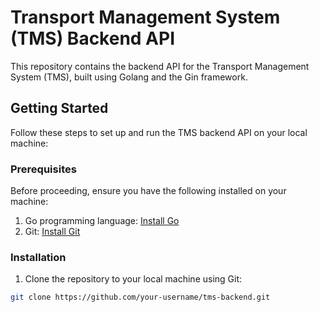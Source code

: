 # Transport Management System (TMS) Backend API

This repository contains the backend API for the Transport Management System (TMS), built using Golang and the Gin framework.

## Getting Started

Follow these steps to set up and run the TMS backend API on your local machine:

### Prerequisites

Before proceeding, ensure you have the following installed on your machine:

1. Go programming language: [Install Go](https://golang.org/doc/install)
2. Git: [Install Git](https://git-scm.com/book/en/v2/Getting-Started-Installing-Git)

### Installation

1. Clone the repository to your local machine using Git:

```bash
git clone https://github.com/your-username/tms-backend.git
